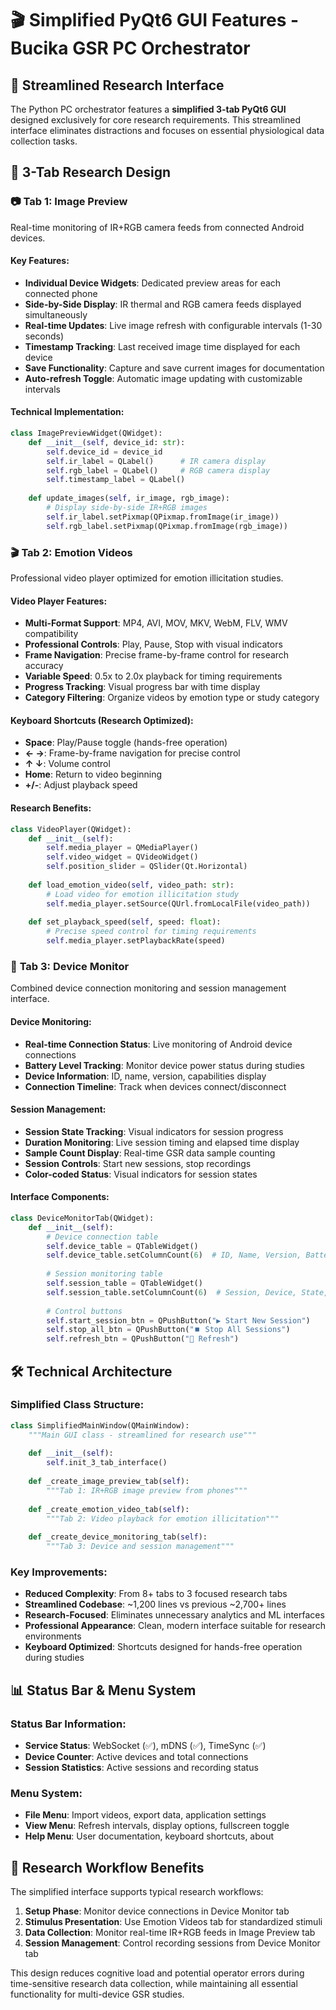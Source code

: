 # 🎬 Simplified PyQt6 GUI Features - Bucika GSR PC Orchestrator

## 🚀 Streamlined Research Interface

The Python PC orchestrator features a **simplified 3-tab PyQt6 GUI** designed exclusively for core research requirements. This streamlined interface eliminates distractions and focuses on essential physiological data collection tasks.

## 🎯 3-Tab Research Design

### 📷 **Tab 1: Image Preview**
Real-time monitoring of IR+RGB camera feeds from connected Android devices.

#### Key Features:
- **Individual Device Widgets**: Dedicated preview areas for each connected phone
- **Side-by-Side Display**: IR thermal and RGB camera feeds displayed simultaneously
- **Real-time Updates**: Live image refresh with configurable intervals (1-30 seconds)
- **Timestamp Tracking**: Last received image time displayed for each device
- **Save Functionality**: Capture and save current images for documentation
- **Auto-refresh Toggle**: Automatic image updating with customizable intervals

#### Technical Implementation:
```python
class ImagePreviewWidget(QWidget):
    def __init__(self, device_id: str):
        self.device_id = device_id
        self.ir_label = QLabel()      # IR camera display
        self.rgb_label = QLabel()     # RGB camera display
        self.timestamp_label = QLabel()
        
    def update_images(self, ir_image, rgb_image):
        # Display side-by-side IR+RGB images
        self.ir_label.setPixmap(QPixmap.fromImage(ir_image))
        self.rgb_label.setPixmap(QPixmap.fromImage(rgb_image))
```

### 🎬 **Tab 2: Emotion Videos**
Professional video player optimized for emotion illicitation studies.

#### Video Player Features:
- **Multi-Format Support**: MP4, AVI, MOV, MKV, WebM, FLV, WMV compatibility
- **Professional Controls**: Play, Pause, Stop with visual indicators
- **Frame Navigation**: Precise frame-by-frame control for research accuracy
- **Variable Speed**: 0.5x to 2.0x playback for timing requirements
- **Progress Tracking**: Visual progress bar with time display
- **Category Filtering**: Organize videos by emotion type or study category

#### Keyboard Shortcuts (Research Optimized):
- **Space**: Play/Pause toggle (hands-free operation)
- **← →**: Frame-by-frame navigation for precise control
- **↑ ↓**: Volume control
- **Home**: Return to video beginning
- **+/-**: Adjust playback speed

#### Research Benefits:
```python
class VideoPlayer(QWidget):
    def __init__(self):
        self.media_player = QMediaPlayer()
        self.video_widget = QVideoWidget()
        self.position_slider = QSlider(Qt.Horizontal)
        
    def load_emotion_video(self, video_path: str):
        # Load video for emotion illicitation study
        self.media_player.setSource(QUrl.fromLocalFile(video_path))
        
    def set_playback_speed(self, speed: float):
        # Precise speed control for timing requirements
        self.media_player.setPlaybackRate(speed)
```

### 📱 **Tab 3: Device Monitor**
Combined device connection monitoring and session management interface.

#### Device Monitoring:
- **Real-time Connection Status**: Live monitoring of Android device connections
- **Battery Level Tracking**: Monitor device power status during studies
- **Device Information**: ID, name, version, capabilities display
- **Connection Timeline**: Track when devices connect/disconnect

#### Session Management:
- **Session State Tracking**: Visual indicators for session progress
- **Duration Monitoring**: Live session timing and elapsed time display
- **Sample Count Display**: Real-time GSR data sample counting
- **Session Controls**: Start new sessions, stop recordings
- **Color-coded Status**: Visual indicators for session states

#### Interface Components:
```python
class DeviceMonitorTab(QWidget):
    def __init__(self):
        # Device connection table
        self.device_table = QTableWidget()
        self.device_table.setColumnCount(6)  # ID, Name, Version, Battery, Status, Connected
        
        # Session monitoring table  
        self.session_table = QTableWidget()
        self.session_table.setColumnCount(6)  # Session, Device, State, Duration, Samples, Actions
        
        # Control buttons
        self.start_session_btn = QPushButton("▶️ Start New Session")
        self.stop_all_btn = QPushButton("⏹️ Stop All Sessions")
        self.refresh_btn = QPushButton("🔄 Refresh")
```

## 🛠️ Technical Architecture

### Simplified Class Structure:
```python
class SimplifiedMainWindow(QMainWindow):
    """Main GUI class - streamlined for research use"""
    
    def __init__(self):
        self.init_3_tab_interface()
        
    def _create_image_preview_tab(self):
        """Tab 1: IR+RGB image preview from phones"""
        
    def _create_emotion_video_tab(self):
        """Tab 2: Video playback for emotion illicitation"""
        
    def _create_device_monitoring_tab(self):
        """Tab 3: Device and session management"""
```

### Key Improvements:
- **Reduced Complexity**: From 8+ tabs to 3 focused research tabs
- **Streamlined Codebase**: ~1,200 lines vs previous ~2,700+ lines
- **Research-Focused**: Eliminates unnecessary analytics and ML interfaces
- **Professional Appearance**: Clean, modern interface suitable for research environments
- **Keyboard Optimized**: Shortcuts designed for hands-free operation during studies

## 📊 Status Bar & Menu System

### Status Bar Information:
- **Service Status**: WebSocket (✅), mDNS (✅), TimeSync (✅)  
- **Device Counter**: Active devices and total connections
- **Session Statistics**: Active sessions and recording status

### Menu System:
- **File Menu**: Import videos, export data, application settings
- **View Menu**: Refresh intervals, display options, fullscreen toggle
- **Help Menu**: User documentation, keyboard shortcuts, about

## 🎯 Research Workflow Benefits

The simplified interface supports typical research workflows:

1. **Setup Phase**: Monitor device connections in Device Monitor tab
2. **Stimulus Presentation**: Use Emotion Videos tab for standardized stimuli  
3. **Data Collection**: Monitor real-time IR+RGB feeds in Image Preview tab
4. **Session Management**: Control recording sessions from Device Monitor tab

This design reduces cognitive load and potential operator errors during time-sensitive research data collection, while maintaining all essential functionality for multi-device GSR studies.
